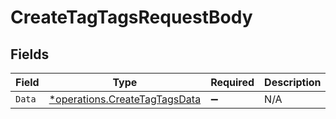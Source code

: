# CreateTagTagsRequestBody


## Fields

| Field                                                                         | Type                                                                          | Required                                                                      | Description                                                                   |
| ----------------------------------------------------------------------------- | ----------------------------------------------------------------------------- | ----------------------------------------------------------------------------- | ----------------------------------------------------------------------------- |
| `Data`                                                                        | [*operations.CreateTagTagsData](../../models/operations/createtagtagsdata.md) | :heavy_minus_sign:                                                            | N/A                                                                           |